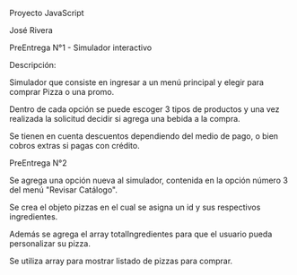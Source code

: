 Proyecto JavaScript 

José Rivera


PreEntrega N°1 - Simulador interactivo

Descripción:

Simulador que consiste en ingresar a un menú principal y elegir para comprar Pizza o una promo.

Dentro de cada opción se puede escoger 3 tipos de productos y una vez realizada la solicitud decidir si agrega una bebida a la compra.

Se tienen en cuenta descuentos dependiendo del medio de pago, o bien cobros extras si pagas con crédito.

PreEntrega N°2

Se agrega una opción nueva al simulador, contenida en la opción número 3 del menú "Revisar Catálogo".

Se crea el objeto pizzas en el cual se asigna un id y sus respectivos ingredientes.

Además se agrega el array totalIngredientes para que el usuario pueda personalizar su pizza.

Se utiliza array para mostrar listado de pizzas para comprar.

